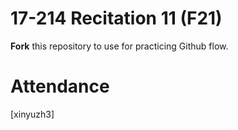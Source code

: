 # 17-214 Recitation 11 (F21)
**Fork** this repository to use for practicing Github flow.

# Attendance
[xinyuzh3]
